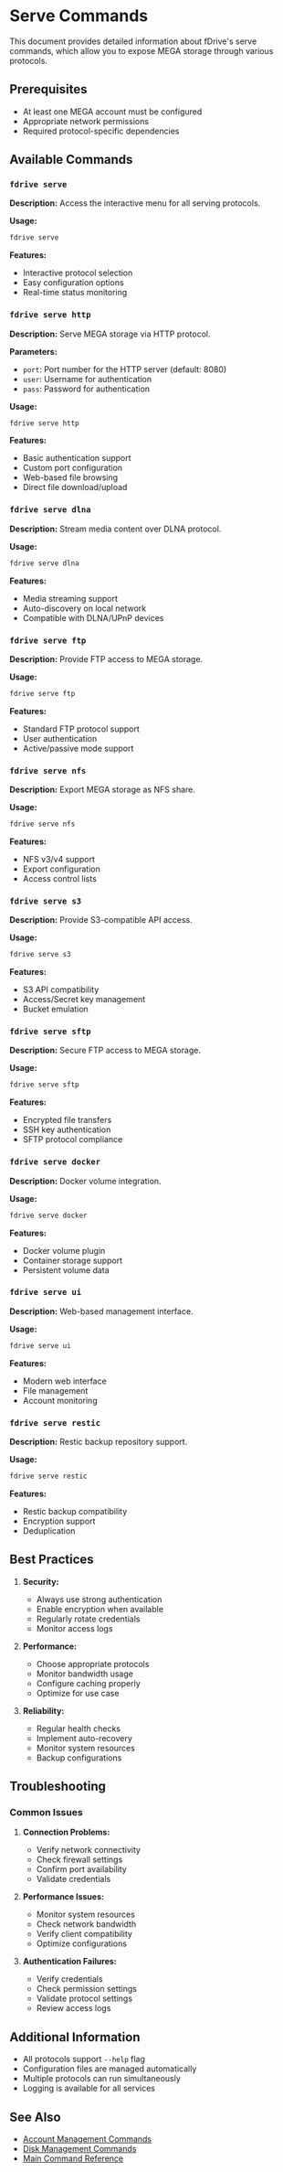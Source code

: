 # Serve Commands

This document provides detailed information about fDrive's serve commands, which allow you to expose MEGA storage through various protocols.

## Prerequisites

- At least one MEGA account must be configured
- Appropriate network permissions
- Required protocol-specific dependencies

## Available Commands

### `fdrive serve`
**Description:** Access the interactive menu for all serving protocols.

**Usage:**
```bash
fdrive serve
```

**Features:**
- Interactive protocol selection
- Easy configuration options
- Real-time status monitoring

### `fdrive serve http`
**Description:** Serve MEGA storage via HTTP protocol.

**Parameters:**
- `port`: Port number for the HTTP server (default: 8080)
- `user`: Username for authentication
- `pass`: Password for authentication

**Usage:**
```bash
fdrive serve http
```

**Features:**
- Basic authentication support
- Custom port configuration
- Web-based file browsing
- Direct file download/upload

### `fdrive serve dlna`
**Description:** Stream media content over DLNA protocol.

**Usage:**
```bash
fdrive serve dlna
```

**Features:**
- Media streaming support
- Auto-discovery on local network
- Compatible with DLNA/UPnP devices

### `fdrive serve ftp`
**Description:** Provide FTP access to MEGA storage.

**Usage:**
```bash
fdrive serve ftp
```

**Features:**
- Standard FTP protocol support
- User authentication
- Active/passive mode support

### `fdrive serve nfs`
**Description:** Export MEGA storage as NFS share.

**Usage:**
```bash
fdrive serve nfs
```

**Features:**
- NFS v3/v4 support
- Export configuration
- Access control lists

### `fdrive serve s3`
**Description:** Provide S3-compatible API access.

**Usage:**
```bash
fdrive serve s3
```

**Features:**
- S3 API compatibility
- Access/Secret key management
- Bucket emulation

### `fdrive serve sftp`
**Description:** Secure FTP access to MEGA storage.

**Usage:**
```bash
fdrive serve sftp
```

**Features:**
- Encrypted file transfers
- SSH key authentication
- SFTP protocol compliance

### `fdrive serve docker`
**Description:** Docker volume integration.

**Usage:**
```bash
fdrive serve docker
```

**Features:**
- Docker volume plugin
- Container storage support
- Persistent volume data

### `fdrive serve ui`
**Description:** Web-based management interface.

**Usage:**
```bash
fdrive serve ui
```

**Features:**
- Modern web interface
- File management
- Account monitoring

### `fdrive serve restic`
**Description:** Restic backup repository support.

**Usage:**
```bash
fdrive serve restic
```

**Features:**
- Restic backup compatibility
- Encryption support
- Deduplication

## Best Practices

1. **Security:**
   - Always use strong authentication
   - Enable encryption when available
   - Regularly rotate credentials
   - Monitor access logs

2. **Performance:**
   - Choose appropriate protocols
   - Monitor bandwidth usage
   - Configure caching properly
   - Optimize for use case

3. **Reliability:**
   - Regular health checks
   - Implement auto-recovery
   - Monitor system resources
   - Backup configurations

## Troubleshooting

### Common Issues

1. **Connection Problems:**
   - Verify network connectivity
   - Check firewall settings
   - Confirm port availability
   - Validate credentials

2. **Performance Issues:**
   - Monitor system resources
   - Check network bandwidth
   - Verify client compatibility
   - Optimize configurations

3. **Authentication Failures:**
   - Verify credentials
   - Check permission settings
   - Validate protocol settings
   - Review access logs

## Additional Information

- All protocols support `--help` flag
- Configuration files are managed automatically
- Multiple protocols can run simultaneously
- Logging is available for all services

## See Also

- [Account Management Commands](account-management.md)
- [Disk Management Commands](disk-management.md)
- [Main Command Reference](commands.md)